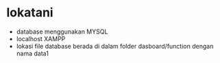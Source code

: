 ﻿# lokatani

- database menggunakan  MYSQL
- localhost XAMPP
- lokasi file database berada di dalam folder dasboard/function dengan nama data1


